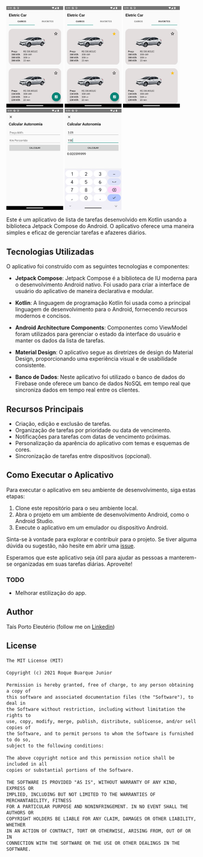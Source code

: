<img src="https://github.com/TaisPorto/EletricCar/blob/main/app/src/main/java/com/example/eletriccar/ui/adapter/prints/Screenshot_1710107407.png" alt="Imagem de Exemplo" width="150">  <img src="https://github.com/TaisPorto/EletricCar/blob/main/app/src/main/java/com/example/eletriccar/ui/adapter/prints/Screenshot_1710107414.png" alt="Imagem de Exemplo" width="150">  <img src="https://github.com/TaisPorto/EletricCar/blob/main/app/src/main/java/com/example/eletriccar/ui/adapter/prints/Screenshot_1710107423.png" alt="Imagem de Exemplo" width="150"> <img src="https://github.com/TaisPorto/EletricCar/blob/main/app/src/main/java/com/example/eletriccar/ui/adapter/prints/Screenshot_1710107429.png" alt="Imagem de Exemplo" width="150"> <img src="https://github.com/TaisPorto/EletricCar/blob/main/app/src/main/java/com/example/eletriccar/ui/adapter/prints/Screenshot_1710107454.png" alt="Imagem de Exemplo" width="150">

Este é um aplicativo de lista de tarefas desenvolvido em Kotlin usando a biblioteca Jetpack Compose do Android. O aplicativo oferece uma maneira simples e eficaz de gerenciar tarefas e afazeres diários.

## Tecnologias Utilizadas

O aplicativo foi construído com as seguintes tecnologias e componentes:

- **Jetpack Compose**: Jetpack Compose é a biblioteca de IU moderna para o desenvolvimento Android nativo. Foi usado para criar a interface de usuário do aplicativo de maneira declarativa e modular.

- **Kotlin**: A linguagem de programação Kotlin foi usada como a principal linguagem de desenvolvimento para o Android, fornecendo recursos modernos e concisos.

- **Android Architecture Components**: Componentes como ViewModel foram utilizados para gerenciar o estado da interface do usuário e manter os dados da lista de tarefas.

- **Material Design**: O aplicativo segue as diretrizes de design do Material Design, proporcionando uma experiência visual e de usabilidade consistente.
  
-  **Banco de Dados**: Neste aplicativo foi utilizado o banco de dados do Firebase onde oferece um banco de dados NoSQL em tempo real que sincroniza dados em tempo real entre os clientes.
  

## Recursos Principais

- Criação, edição e exclusão de tarefas.
- Organização de tarefas por prioridade ou data de vencimento.
- Notificações para tarefas com datas de vencimento próximas.
- Personalização da aparência do aplicativo com temas e esquemas de cores.
- Sincronização de tarefas entre dispositivos (opcional).

## Como Executar o Aplicativo

Para executar o aplicativo em seu ambiente de desenvolvimento, siga estas etapas:

1. Clone este repositório para o seu ambiente local.
2. Abra o projeto em um ambiente de desenvolvimento Android, como o Android Studio.
3. Execute o aplicativo em um emulador ou dispositivo Android.

Sinta-se à vontade para explorar e contribuir para o projeto. Se tiver alguma dúvida ou sugestão, não hesite em abrir uma [issue](https://github.com/seuusuario/seurepositorio/issues).

Esperamos que este aplicativo seja útil para ajudar as pessoas a manterem-se organizadas em suas tarefas diárias. Aproveite!



### TODO
- Melhorar estilização do app.

## Author
Taís Porto Eleutério (follow me on [Linkedin](https://www.linkedin.com/in/taisporto/))

## License
```
The MIT License (MIT)

Copyright (c) 2021 Roque Buarque Junior

Permission is hereby granted, free of charge, to any person obtaining a copy of
this software and associated documentation files (the "Software"), to deal in
the Software without restriction, including without limitation the rights to
use, copy, modify, merge, publish, distribute, sublicense, and/or sell copies of
the Software, and to permit persons to whom the Software is furnished to do so,
subject to the following conditions:

The above copyright notice and this permission notice shall be included in all
copies or substantial portions of the Software.

THE SOFTWARE IS PROVIDED "AS IS", WITHOUT WARRANTY OF ANY KIND, EXPRESS OR
IMPLIED, INCLUDING BUT NOT LIMITED TO THE WARRANTIES OF MERCHANTABILITY, FITNESS
FOR A PARTICULAR PURPOSE AND NONINFRINGEMENT. IN NO EVENT SHALL THE AUTHORS OR
COPYRIGHT HOLDERS BE LIABLE FOR ANY CLAIM, DAMAGES OR OTHER LIABILITY, WHETHER
IN AN ACTION OF CONTRACT, TORT OR OTHERWISE, ARISING FROM, OUT OF OR IN
CONNECTION WITH THE SOFTWARE OR THE USE OR OTHER DEALINGS IN THE SOFTWARE.
```
